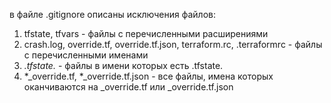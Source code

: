 в файле .gitignore описаны исключения файлов:

1) tfstate, tfvars - файлы с перечисленными расширениями
2) crash.log, override.tf, override.tf.json, terraform.rc, .terraformrc - файлы с перечисленными именами
3) *.tfstate.* - файлы в имени которых есть .tfstate. 
4) *_override.tf, *_override.tf.json - все файлы, имена которых оканчиваются на _override.tf или _override.tf.json
